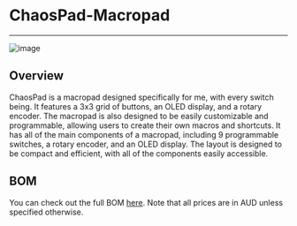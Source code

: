 # ChaosPad-Macropad
---
![image](https://github.com/user-attachments/assets/5300a60a-9443-44e8-a66d-e1488ff0546c)
## Overview
ChaosPad is a macropad designed specifically for me, with every switch being. It features a 3x3 grid of buttons, an OLED display, and a rotary encoder. The macropad is also designed to be easily customizable and programmable, allowing users to create their own macros and shortcuts. It has all of the main components of a macropad, including 9 programmable switches, a rotary encoder, and an OLED display. The layout is designed to be compact and efficient, with all of the components easily accessible.

## BOM
You can check out the full BOM [here](BOM.csv). Note that all prices are in AUD unless specified otherwise.
